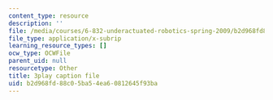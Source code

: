 ```yaml
---
content_type: resource
description: ''
file: /media/courses/6-832-underactuated-robotics-spring-2009/b2d968fd88c05ba54ea60812645f93ba_7nnFGxqRwNE.srt
file_type: application/x-subrip
learning_resource_types: []
ocw_type: OCWFile
parent_uid: null
resourcetype: Other
title: 3play caption file
uid: b2d968fd-88c0-5ba5-4ea6-0812645f93ba
---
```

